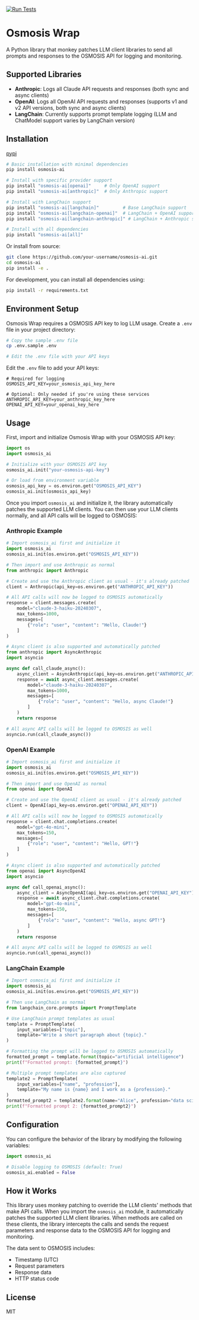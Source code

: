 [![Run Tests](https://github.com/Gulp-AI/osmosis-ai/actions/workflows/test.yml/badge.svg)](https://github.com/Gulp-AI/osmosis-ai/actions/workflows/test.yml)

# Osmosis Wrap

A Python library that monkey patches LLM client libraries to send all prompts and responses to the OSMOSIS API for logging and monitoring.

## Supported Libraries

- **Anthropic**: Logs all Claude API requests and responses (both sync and async clients)
- **OpenAI**: Logs all OpenAI API requests and responses (supports v1 and v2 API versions, both sync and async clients)
- **LangChain**: Currently supports prompt template logging (LLM and ChatModel support varies by LangChain version)

## Installation

[pypi](https://pypi.org/project/osmosis-ai/)

```bash
# Basic installation with minimal dependencies
pip install osmosis-ai

# Install with specific provider support
pip install "osmosis-ai[openai]"     # Only OpenAI support
pip install "osmosis-ai[anthropic]"  # Only Anthropic support

# Install with LangChain support
pip install "osmosis-ai[langchain]"         # Base LangChain support
pip install "osmosis-ai[langchain-openai]"  # LangChain + OpenAI support
pip install "osmosis-ai[langchain-anthropic]" # LangChain + Anthropic support

# Install with all dependencies
pip install "osmosis-ai[all]"
```

Or install from source:

```bash
git clone https://github.com/your-username/osmosis-ai.git
cd osmosis-ai
pip install -e .
```

For development, you can install all dependencies using:

```bash
pip install -r requirements.txt
```

## Environment Setup

Osmosis Wrap requires a OSMOSIS API key to log LLM usage. Create a `.env` file in your project directory:

```bash
# Copy the sample .env file
cp .env.sample .env

# Edit the .env file with your API keys
```

Edit the `.env` file to add your API keys:

```
# Required for logging
OSMOSIS_API_KEY=your_osmosis_api_key_here

# Optional: Only needed if you're using these services
ANTHROPIC_API_KEY=your_anthropic_key_here
OPENAI_API_KEY=your_openai_key_here
```

## Usage

First, import and initialize Osmosis Wrap with your OSMOSIS API key:

```python
import os
import osmosis_ai

# Initialize with your OSMOSIS API key
osmosis_ai.init("your-osmosis-api-key")

# Or load from environment variable
osmosis_api_key = os.environ.get("OSMOSIS_API_KEY")
osmosis_ai.init(osmosis_api_key)
```

Once you import `osmosis_ai` and initialize it, the library automatically patches the supported LLM clients. You can then use your LLM clients normally, and all API calls will be logged to OSMOSIS:

### Anthropic Example

```python
# Import osmosis_ai first and initialize it
import osmosis_ai
osmosis_ai.init(os.environ.get("OSMOSIS_API_KEY"))

# Then import and use Anthropic as normal
from anthropic import Anthropic

# Create and use the Anthropic client as usual - it's already patched
client = Anthropic(api_key=os.environ.get("ANTHROPIC_API_KEY"))

# All API calls will now be logged to OSMOSIS automatically
response = client.messages.create(
    model="claude-3-haiku-20240307",
    max_tokens=1000,
    messages=[
        {"role": "user", "content": "Hello, Claude!"}
    ]
)

# Async client is also supported and automatically patched
from anthropic import AsyncAnthropic
import asyncio

async def call_claude_async():
    async_client = AsyncAnthropic(api_key=os.environ.get("ANTHROPIC_API_KEY"))
    response = await async_client.messages.create(
        model="claude-3-haiku-20240307",
        max_tokens=1000,
        messages=[
            {"role": "user", "content": "Hello, async Claude!"}
        ]
    )
    return response

# All async API calls will be logged to OSMOSIS as well
asyncio.run(call_claude_async())
```

### OpenAI Example

```python
# Import osmosis_ai first and initialize it
import osmosis_ai
osmosis_ai.init(os.environ.get("OSMOSIS_API_KEY"))

# Then import and use OpenAI as normal
from openai import OpenAI

# Create and use the OpenAI client as usual - it's already patched
client = OpenAI(api_key=os.environ.get("OPENAI_API_KEY"))

# All API calls will now be logged to OSMOSIS automatically
response = client.chat.completions.create(
    model="gpt-4o-mini",
    max_tokens=150,
    messages=[
        {"role": "user", "content": "Hello, GPT!"}
    ]
)

# Async client is also supported and automatically patched
from openai import AsyncOpenAI
import asyncio

async def call_openai_async():
    async_client = AsyncOpenAI(api_key=os.environ.get("OPENAI_API_KEY"))
    response = await async_client.chat.completions.create(
        model="gpt-4o-mini",
        max_tokens=150,
        messages=[
            {"role": "user", "content": "Hello, async GPT!"}
        ]
    )
    return response

# All async API calls will be logged to OSMOSIS as well
asyncio.run(call_openai_async())
```

### LangChain Example

```python
# Import osmosis_ai first and initialize it
import osmosis_ai
osmosis_ai.init(os.environ.get("OSMOSIS_API_KEY"))

# Then use LangChain as normal
from langchain_core.prompts import PromptTemplate

# Use LangChain prompt templates as usual
template = PromptTemplate(
    input_variables=["topic"],
    template="Write a short paragraph about {topic}."
)

# Formatting the prompt will be logged to OSMOSIS automatically
formatted_prompt = template.format(topic="artificial intelligence")
print(f"Formatted prompt: {formatted_prompt}")

# Multiple prompt templates are also captured
template2 = PromptTemplate(
    input_variables=["name", "profession"],
    template="My name is {name} and I work as a {profession}."
)
formatted_prompt2 = template2.format(name="Alice", profession="data scientist")
print(f"Formatted prompt 2: {formatted_prompt2}")
```

## Configuration

You can configure the behavior of the library by modifying the following variables:

```python
import osmosis_ai

# Disable logging to OSMOSIS (default: True)
osmosis_ai.enabled = False
```

## How it Works

This library uses monkey patching to override the LLM clients' methods that make API calls. When you import the `osmosis_ai` module, it automatically patches the supported LLM client libraries. When methods are called on these clients, the library intercepts the calls and sends the request parameters and response data to the OSMOSIS API for logging and monitoring.

The data sent to OSMOSIS includes:
- Timestamp (UTC)
- Request parameters
- Response data
- HTTP status code

## License

MIT 
